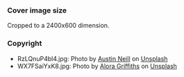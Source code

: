 ### Cover image size

Cropped to a 2400x600 dimension.

### Copyright
* RzLQnuP4bl4.jpg: Photo by [Austin Neill](https://unsplash.com/@arstyy) on [Unsplash](https://unsplash.com/photos/RzLQnuP4bl4)
* WX7FSaiYxK8.jpg: Photo by [Alora Griffiths](https://unsplash.com/@aloragriffiths) on [Unsplash](https://unsplash.com/photos/WX7FSaiYxK8)

  